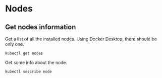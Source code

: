# Nodes

## Get nodes information

Get a list of all the installed nodes. Using Docker Desktop, there should be only one.
```
kubectl get nodes
```

Get some info about the node.
```
kubectl sescribe node
```